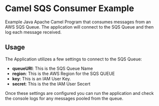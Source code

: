 # Camel SQS Consumer Example

Example Java Apache Camel Program that consumes messages from an AWS SQS Queue.  The application will connect to the SQS Queue and then log each message received.

## Usage

The Application utilizes a few settings to connect to the SQS Queue:

* __queueURl__: This is the SQS Queue Name
* __region__: This is the AWS Region for the SQS QUEUE
* __key__: This is an IAM User Key.
* __secret__: This is the the IAM User Secert

Once these settings are configured you can run the application and check the console logs for any messages pooled from the queue.
